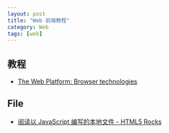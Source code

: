 ```yaml
---
layout: post
title: "Web 前端教程"
category: Web
tags: [web]
--- 
```

## 教程

- [The Web Platform: Browser technologies](http://platform.html5.org/)

## File

- [阅读以 JavaScript 编写的本地文件 - HTML5 Rocks](http://www.html5rocks.com/zh/tutorials/file/dndfiles/)








